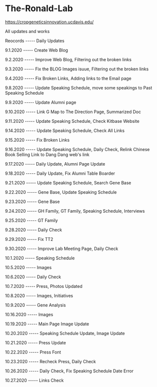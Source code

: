 # The-Ronald-Lab

https://cropgeneticsinnovation.ucdavis.edu/

All updates and works

Reocords ----- Daily Updates

9.1.2020 ----- Create Web Blog

9.2.2020 ----- Improve Web Blog, Filtering out the broken links

9.3.2020 ----- Fix the BLOG Images isuue, Filtering out the broken links

9.4.2020 ----- Fix Broken Links, Adding links to the Email page

9.8.2020 ----- Update Speaking Schedule, move some speakings to Past Speaking Schedule

9.9.2020 ----- Update Alumni page

9.10.2020 ----- Link G Map to The Direction Page, Summarized Doc

9.11.2020 ----- Update Speaking Schedule, Check Kitbase Website

9.14.2020 ----- Update Speaking Schedule, Check All Links

9.15.2020 ----- Fix Broken Links

9.16.2020 ----- Update Speaking Schedule, Daily Check, Relink Chinese Book Selling Link to Dang Dang web's link

9.17.2020 ----- Daily Update, Alumni Page Update

9.18.2020 ----- Daily Update, Fix Alumni Table Boarder

9.21.2020 ----- Update Speaking Schedule, Search Gene Base

9.22.2020 ----- Gene Base, Update Speaking Schedule

9.23.2020 ----- Gene Base

9.24.2020 ----- GH Family, GT Family, Speaking Schedule, Interviews

9.25.2020 ----- GT Family

9.28.2020 ----- Daily Check

9.29.2020 ----- Fix TT2

9.30.2020 ----- Improve Lab Meeting Page, Daily Check

10.1.2020 ----- Speaking Schedule

10.5.2020 ----- Images

10.6.2020 ----- Daily Check

10.7.2020 ----- Press, Photos Updated

10.8.2020 ----- Images, Initiatives

10.9.2020 ----- Gene Analysis

10.16.2020 ----- Images

10.19.2020 ----- Main Page Image Update

10.20.2020 ----- Speaking Schedule Update, Image Update

10.21.2020 ----- Press Update

10.22.2020 ----- Press Font

10.23.2020 ----- Recheck Press, Daily Check

10.26.2020 ----- Daily Check, Fix Speaking Schedule Date Error

10.27.2020 ----- Links Check
